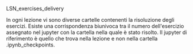 LSN_exercises_delivery

In ogni lezione vi sono diverse cartelle contenenti la risoluzione degli esercizi.
Esiste una corrispondenza biunivoca tra il numero dell'esercizio assegnato nel jupyter con la cartella nella quale è stato risolto.
Il jupyter di riferimento è quello che trova nella lezione e non nella cartella .ipynb_checkpoints.

